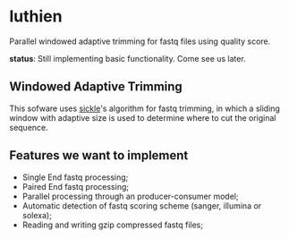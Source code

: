 # luthien
Parallel windowed adaptive trimming for fastq files using quality score.

**status**: Still implementing basic functionality. Come see us later.

## Windowed Adaptive Trimming
This sofware uses [sickle](https://github.com/najoshi/sickle)'s algorithm for fastq trimming, in which a sliding window with 
adaptive size is used to determine where to cut the original sequence.

## Features we want to implement
- Single End fastq processing;
- Paired End fastq processing;
- Parallel processing through an producer-consumer model;
- Automatic detection of fastq scoring scheme (sanger, illumina or solexa);
- Reading and writing gzip compressed fastq files;
